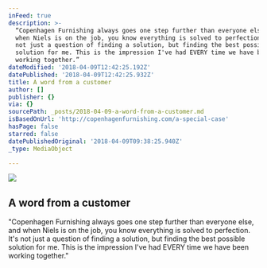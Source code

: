 ```yaml
---
inFeed: true
description: >-
  “Copenhagen Furnishing always goes one step further than everyone else, and
  when Niels is on the job, you know everything is solved to perfection. It's
  not just a question of finding a solution, but finding the best possible
  solution for me. This is the impression I've had EVERY time we have been
  working together.”
dateModified: '2018-04-09T12:42:25.192Z'
datePublished: '2018-04-09T12:42:25.932Z'
title: A word from a customer
author: []
publisher: {}
via: {}
sourcePath: _posts/2018-04-09-a-word-from-a-customer.md
isBasedOnUrl: 'http://copenhagenfurnishing.com/a-special-case'
hasPage: false
starred: false
datePublishedOriginal: '2018-04-09T09:38:25.940Z'
_type: MediaObject

---
```

![](https://the-grid-user-content.s3-us-west-2.amazonaws.com/592d3e95-cd5d-4b5b-b2d3-3c01c60a25a5.jpg)

## A word from a customer

"Copenhagen Furnishing always goes one step further than everyone else, and when Niels is on the job, you know everything is solved to perfection. It's not just a question of finding a solution, but finding the best possible solution for me. This is the impression I've had EVERY time we have been working together."